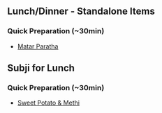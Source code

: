 ## Lunch/Dinner - Standalone Items
### Quick Preparation (~30min)
* [Matar Paratha](/Recipes/MatarParatha.md)

## Subji for Lunch 
### Quick Preparation (~30min)
* [Sweet Potato & Methi](/Recipes/SweetPotatoMethi.md)
